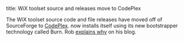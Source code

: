 title: WiX toolset source and releases move to CodePlex

The WiX toolset source code and file releases have moved off of SourceForge to <a href="http://wix.codeplex.com">CodePlex</a>. now installs itself using its new bootstrapper technology called Burn. Rob <a href="http://robmensching.com/blog/posts/2010/6/6/WiX-toolset-source-and-releases-move-to-CodePlex">explains why</a> on his blog.
